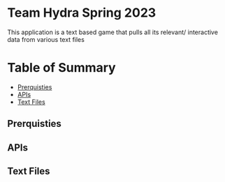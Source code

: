 # Team Hydra Spring 2023
This application is a text based game that pulls all its
relevant/ interactive data from various text files

# Table of Summary


- [Prerquisties](#prerquisties)
- [APIs](#apis)
- [Text Files](#textfiles)

## Prerquisties

## APIs

## Text Files
